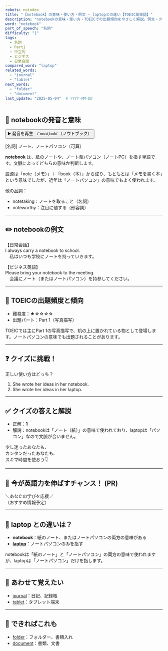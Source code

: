 ```yaml
---
robots: noindex
title: "【notebook】の意味・使い方・例文 ― laptopとの違い【TOEIC英単語】"
description: "notebookの意味・使い方・TOEICでの出題傾向をやさしく解説。例文・クイズ付きでlaptopとの違いもわかりやすく学べます。"
word: "notebook"
part_of_speech: "名詞"
difficulty: "1"
tags:
  - 名詞
  - Part1
  - 中立的
  - ビジネス
  - 日常会話
compared_word: "laptop"
related_words:
  - "journal"
  - "tablet"
next_words:
  - "folder"
  - "document"
last_update: "2025-05-04"  # YYYY-MM-DD
---
```


## 🔰 notebookの発音と意味

<button class="play-audio" onclick="playTTS('notebook')">
  <span class="play-audio-main">
    ▶️ 発音を再生　/ˈnoʊtˌbʊk/
  </span>
  <span class="play-audio-sub">
    （ノウトブック）
  </span>
</button>

[名詞] ノート、ノートパソコン（可算）

**notebook** は、紙のノートや、ノート型パソコン（ノートPC）を指す単語です。文脈によってどちらの意味か判断します。

語源は「note（メモ）」＋「book（本）」から成り、もともとは「メモを書く本」という意味でしたが、近年は「ノートパソコン」の意味でもよく使われます。

他の品詞：  
- notetaking：ノートを取ること（名詞）
- noteworthy：注目に値する（形容詞）

---

## ✏️ notebookの例文

【日常会話】  
I always carry a notebook to school.  
　私はいつも学校にノートを持っていきます。

【ビジネス英語】  
Please bring your notebook to the meeting.  
　会議にノート（またはノートパソコン）を持参してください。

---

## 🎯 TOEICの出題頻度と傾向

- 難易度：★☆☆☆☆
- 出題パート：Part 1（写真描写）

TOEICでは主にPart 1の写真描写で、机の上に置かれている物として登場します。ノートパソコンの意味でも出題されることがあります。

---

## ❓ クイズに挑戦！

正しい使い方はどっち？

1. She wrote her ideas in her notebook.  
2. She wrote her ideas in her laptop.

---

## ✅ クイズの答えと解説

- 正解：**1**
- 解説：notebookは「ノート（紙）」の意味で使われており、laptopは「パソコン」なので文脈が合いません。

少し迷ったあなたも、  
カンタンだったあなたも、  
スキマ時間を使おう👇️

---

## 🚀 今が英語力を伸ばすチャンス！ (PR)

<div class="info-center">
＼あなたの学びを応援／<br>  
（おすすめ情報予定）
</div>

---

## 🤔  laptop との違いは？

- **notebook**：紙のノート、またはノートパソコンの両方の意味がある
- **[laptop](/laptop)**：ノートパソコンのみを指す

notebookは「紙のノート」と「ノートパソコン」の両方の意味で使われますが、laptopは「ノートパソコン」だけを指します。

---

## 🧩 あわせて覚えたい

- [journal](/journal)：日記、記録帳
- [tablet](/tablet)：タブレット端末

---

## 📖 できればこれも

- [folder](/folder)：フォルダー、書類入れ
- [document](/document)：書類、文書

<!-- cvid: aid17_bid37 -->
